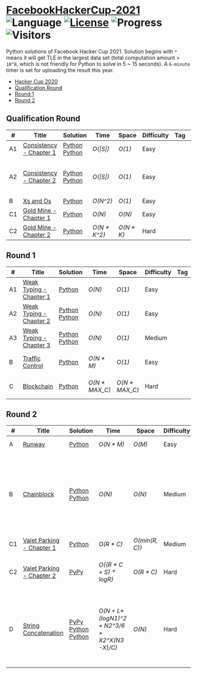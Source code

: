# [FacebookHackerCup-2021](https://www.facebook.com/hackercup/past_rounds/) ![Language](https://img.shields.io/badge/language-Python-orange.svg) [![License](https://img.shields.io/badge/license-CC%203.0-blue.svg)](https://creativecommons.org/licenses/by-nc/3.0/) ![Progress](https://img.shields.io/badge/progress-15%20%2F%2015-ff69b4.svg) ![Visitors](https://visitor-badge.laobi.icu/badge?page_id=kamyu104.facebookhackercup.2021)

Python solutions of Facebook Hacker Cup 2021. Solution begins with `*` means it will get TLE in the largest data set (total computation amount > `10^8`, which is not friendly for Python to solve in 5 ~ 15 seconds). A `6-minute` timer is set for uploading the result this year.

* [Hacker Cup 2020](https://github.com/kamyu104/FacebookHackerCup-2020)
* [Qualification Round](https://github.com/kamyu104/FacebookHackerCup-2021#qualification-round)
* [Round 1](https://github.com/kamyu104/FacebookHackerCup-2021#round-1)
* [Round 2](https://github.com/kamyu104/FacebookHackerCup-2021#round-2)

## Qualification Round
| # | Title | Solution | Time | Space | Difficulty | Tag | Note |
|---| ----- | -------- | ---- | ----- | ---------- | --- | ---- |
|A1| [Consistency - Chapter 1](https://www.facebook.com/codingcompetitions/hacker-cup/2021/qualification-round/problems/A1)| [Python](./Qualification%20Round/consistency_chapter_1.py) [Python](./Qualification%20Round/consistency_chapter_1-2.py) | _O(\|S\|)_ | _O(1)_ | Easy | | Greedy |
|A2| [Consistency - Chapter 2](https://www.facebook.com/codingcompetitions/hacker-cup/2021/qualification-round/problems/A2)| [Python](./Qualification%20Round/consistency_chapter_2.py) [Python](./Qualification%20Round/consistency_chapter_2-2.py) | _O(\|S\|)_ | _O(1)_ | Easy | | Floyd-Warshall Algorithm, Dijkstra's Algorithm |
|B| [Xs and Os](https://www.facebook.com/codingcompetitions/hacker-cup/2021/qualification-round/problems/B)| [Python](./Qualification%20Round/xs_and_os.py) | _O(N^2)_ | _O(1)_ | Easy | | Array |
|C1| [Gold Mine - Chapter 1](https://www.facebook.com/codingcompetitions/hacker-cup/2021/qualification-round/problems/C1)| [Python](./Qualification%20Round/gold_mine_chapter_1.py) | _O(N)_ | _O(N)_ | Easy | | Tree, DFS |
|C2| [Gold Mine - Chapter 2](https://www.facebook.com/codingcompetitions/hacker-cup/2021/qualification-round/problems/C2)| [Python](./Qualification%20Round/gold_mine_chapter_2.py) | _O(N * K^2)_ | _O(N * K)_ | Hard | | Tree, DFS, DP |

## Round 1
| # | Title | Solution | Time | Space | Difficulty | Tag | Note |
|---| ----- | -------- | ---- | ----- | ---------- | --- | ---- |
|A1| [Weak Typing - Chapter 1](https://www.facebook.com/codingcompetitions/hacker-cup/2021/round-1/problems/A1)| [Python](./Round%201/weak_typing_chapter_1.py) | _O(N)_ | _O(1)_ | Easy | | Array |
|A2| [Weak Typing - Chapter 2](https://www.facebook.com/codingcompetitions/hacker-cup/2021/round-1/problems/A2)| [Python](./Round%201/weak_typing_chapter_2.py) [Python](./Round%201/weak_typing_chapter_2-2.py) | _O(N)_ | _O(1)_ | Easy | | DP, Math, Counting |
|A3| [Weak Typing - Chapter 3](https://www.facebook.com/codingcompetitions/hacker-cup/2021/round-1/problems/A3)| [Python](./Round%201/weak_typing_chapter_3.py) [Python](./Round%201/weak_typing_chapter_3-2.py)  | _O(N)_ | _O(1)_ | Medium | | DP, Matrix Exponentiation, Math, Counting |
|B| [Traffic Control](https://www.facebook.com/codingcompetitions/hacker-cup/2021/round-1/problems/B)| [Python](./Round%201/traffic_control.py) | _O(N * M)_ | _O(1)_ | Easy | | Array, Constructive Algorithms |
|C| [Blockchain](https://www.facebook.com/codingcompetitions/hacker-cup/2021/round-1/problems/C)| [Python](./Round%201/blockchain.py) | _O(N * MAX_C)_ | _O(N * MAX_C)_ | Hard | | Sort, Union Find, Tree, DFS, DP |

## Round 2
| # | Title | Solution | Time | Space | Difficulty | Tag | Note |
|---| ----- | -------- | ---- | ----- | ---------- | --- | ---- |
|A| [Runway](https://www.facebook.com/codingcompetitions/hacker-cup/2021/round-2/problems/A)| [Python](./Round%202/runway.py) | _O(N * M)_ | _O(M)_ | Easy | | Simulation, Greedy |
|B| [Chainblock](https://www.facebook.com/codingcompetitions/hacker-cup/2021/round-2/problems/B)| [Python](./Round%202/chainblock.py) [Python](./Round%202/chainblock2.py) | _O(N)_ | _O(N)_ | Medium | | Tree Traversal, Tree Ancestors (Binary Lifting), Tarjan's Offline LCA Algorithm, Union Find |
|C1| [Valet Parking - Chapter 1](https://www.facebook.com/codingcompetitions/hacker-cup/2021/round-2/problems/C1)| [Python](./Round%202/valet_parking_chapter_1.py) | _O(R * C)_ | _O(min(R, C))_ | Medium | | Array |
|C2| [Valet Parking - Chapter 2](https://www.facebook.com/codingcompetitions/hacker-cup/2021/round-2/problems/C2)| [PyPy](./Round%202/valet_parking_chapter_2.py) | _O((R * C + S) * logR)_ | _O(R * C)_ | Hard | | Array, BIT, Fenwick Tree, Segment Tree |
|D| [String Concatenation](https://www.facebook.com/codingcompetitions/hacker-cup/2021/round-2/problems/D)| [PyPy](./Round%202/string_concatenation.py) [Python](./Round%202/string_concatenation2.py) [Python](./Round%202/string_concatenation3.py) | _O(N + L*(logN1)^2 + N2^3/6 + X*2^X*(N3-X)/C)_ | _O(N)_ | Hard | | Array, Pigeonhole Principle, Birthday Paradox, Sorted List, BIT, Fenwick Tree, Bitmask |